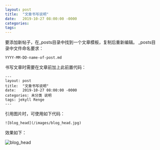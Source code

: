```yaml
---
layout: post
title:  "文章书写说明"
date:   2019-10-27 08:00:00 -0000
categories: 
tags: 
---
```


要添加新帖子，在_posts目录中找到一个文章模板，复制后重新编辑。
_posts目录中文件命名要求：

    YYYY-MM-DD-name-of-post.md

书写文章时需要在文章前加上此前置代码：

    ---
    layout: post
    title:  "文章书写说明"
    date:   2019-10-27 08:00:00 -0000
    categories: 未分类 说明
    tags: jekyll Renge
    ---

引用图片时，可使用如下代码：

    ![blog_head](/images/blog_head.jpg)

效果如下：

![blog_head](/images/blog_head.jpg)